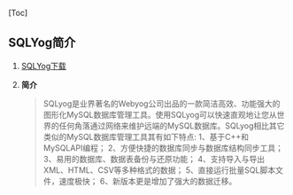 [Toc]

## SQLYog简介

1. [SQLYog下载](https://sqlyog.en.softonic.com/download)

2. **简介**

   > SQLyog是业界著名的Webyog公司出品的一款简洁高效、功能强大的图形化MySQL数据库管理工具。使用SQLyog可以快速直观地让您从世界的任何角落通过网络来维护远端的MySQL数据库。SQLyog相比其它类似的MySQL数据库管理工具其有如下特点:
   > 1、基于C++和MySQLAPI编程；
   > 2、方便快捷的数据库同步与数据库结构同步工具；
   > 3、易用的数据库、数据表备份与还原功能；
   > 4、支持导入与导出XML、HTML、CSV等多种格式的数据；
   > 5、直接运行批量SQL脚本文件，速度极快；
   > 6、新版本更是增加了强大的数据迁移。